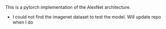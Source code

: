 This is a pytorch implementation of the AlexNet architecture. 


- I could not find the imagenet dataset to test the model. Will update repo when I do 
